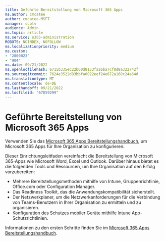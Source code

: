 ```yaml
---
title: Geführte Bereitstellung von Microsoft 365 Apps
ms.author: cmcatee
author: cmcatee-MSFT
manager: scotv
audience: Admin
ms.topic: article
ms.service: o365-administration
ROBOTS: NOINDEX, NOFOLLOW
ms.localizationpriority: medium
ms.custom:
- "2000023"
- "904"
ms.date: 09/21/2022
ms.openlocfilehash: 6715b335ec22b60d8153fa26ba7cf8d8a322742f
ms.sourcegitcommit: 7624e3522d83bbfa0022eef24e672a160c24a64d
ms.translationtype: MT
ms.contentlocale: de-DE
ms.lasthandoff: 09/21/2022
ms.locfileid: "67859299"
---
```

# <a name="guided-deployment-of-microsoft-365-apps"></a>Geführte Bereitstellung von Microsoft 365 Apps

Verwenden Sie das [Microsoft 365 Apps Bereitstellungshandbuch](https://go.microsoft.com/fwlink/?linkid=2205188), um Microsoft 365 Apps für Ihre Organisation zu konfigurieren.

Dieser Einrichtungsleitfaden vereinfacht die Bereitstellung von Microsoft 365-Apps wie Microsoft Word, Excel und Outlook. Darüber hinaus bietet es die folgenden Tools und Ressourcen, um Ihre Organisation auf den Erfolg vorzubereiten:

- Mehrere Bereitstellungsmethoden mithilfe von Intune, Gruppenrichtlinie, Office.com oder Configuration Manager.
- Das Readiness Toolkit, das die Anwendungskompatibilität sicherstellt.
- Der Netzwerkplaner, um die Netzwerkanforderungen für die Verbindung von Teams-Benutzern in Ihrer Organisation zu ermitteln und zu organisieren.
- Konfiguration des Schutzes mobiler Geräte mithilfe Intune App-Schutzrichtlinien.

Informationen zu den ersten Schritte finden Sie im [Microsoft 365 Apps Bereitstellungshandbuch](https://go.microsoft.com/fwlink/?linkid=2205188).
